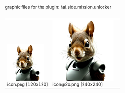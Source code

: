 graphic files for the plugin: hai.side.mission.unlocker<br>
<br>
<table>
	<tr valign="bottom">
		<td><a href="https://github.com/zuckung/endless-sky-plugins/blob/main/myplugins/hai.side.mission.unlocker/icon.png"><img src="https://raw.githubusercontent.com/zuckung/endless-sky-plugins/refs/heads/main/myplugins/hai.side.mission.unlocker/icon.png" width="120" height="120"></a><br>
		icon.png [120x120]</td>
		<td><a href="https://github.com/zuckung/endless-sky-plugins/blob/main/myplugins/hai.side.mission.unlocker/icon@2x.png"><img src="https://raw.githubusercontent.com/zuckung/endless-sky-plugins/refs/heads/main/myplugins/hai.side.mission.unlocker/icon@2x.png" height="200"></a><br>
		icon@2x.png [240x240]</td>
		<td></td>
	</tr>
</table>
